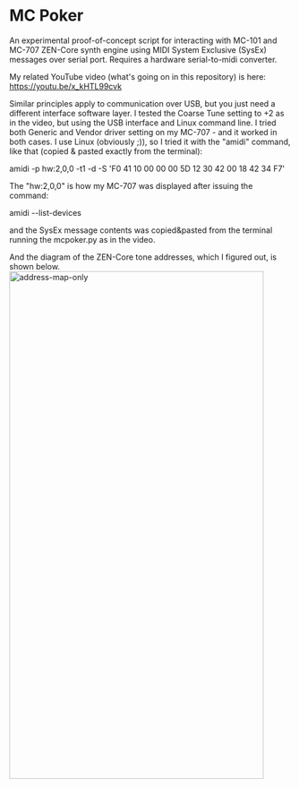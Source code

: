 # MC Poker

An experimental proof-of-concept script for interacting with MC-101 and MC-707 ZEN-Core synth engine using MIDI System Exclusive (SysEx) messages over serial port. Requires a hardware serial-to-midi converter.

My related YouTube video (what's going on in this repository) is here:
https://youtu.be/x_kHTL99cvk

Similar principles apply to communication over USB, but you just need a different interface software layer. I tested the Coarse Tune setting to +2 as in the video, but using the USB interface and Linux command line. I tried both Generic and Vendor driver setting on my MC-707 - and it worked in both cases. I use Linux (obviously ;)), so I tried it with the "amidi" command, like that (copied & pasted exactly from the terminal):

amidi -p hw:2,0,0 -t1 -d -S 'F0 41 10 00 00 00 5D 12 30 42 00 18 42 34 F7'

The "hw:2,0,0" is how my MC-707 was displayed after issuing the command:

amidi --list-devices

and the SysEx message contents was copied&pasted from the terminal running the mcpoker.py as in the video.

And the diagram of the ZEN-Core tone addresses, which I figured out, is shown below.
<img width="454" height="907" alt="address-map-only" src="https://github.com/user-attachments/assets/ea9f8415-79c7-48af-852a-407af34f7a49" />
